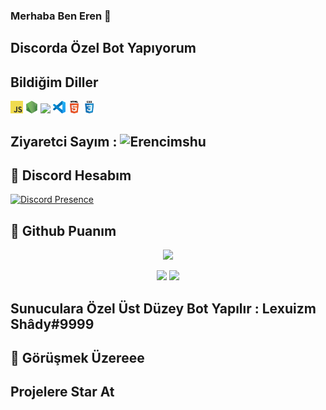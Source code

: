 ### Merhaba Ben Eren 👋
## Discorda Özel Bot Yapıyorum 

## Bildiğim Diller

<code><img height="20" src="https://raw.githubusercontent.com/github/explore/80688e429a7d4ef2fca1e82350fe8e3517d3494d/topics/javascript/javascript.png"></code>
<code><img height="20" src="https://raw.githubusercontent.com/github/explore/80688e429a7d4ef2fca1e82350fe8e3517d3494d/topics/nodejs/nodejs.png"></code>
<code><img height="20" src="https://camo.githubusercontent.com/d11bc5fc022603363226da69441297bc1f6dda6cd6253d80f5ed010125810aad/68747470733a2f2f692e696d6775722e636f6d2f534931445a66332e706e67"></code>
<code><img height="20" src="https://raw.githubusercontent.com/github/explore/80688e429a7d4ef2fca1e82350fe8e3517d3494d/topics/visual-studio-code/visual-studio-code.png"></code>
<code><img height="20" src="https://raw.githubusercontent.com/github/explore/80688e429a7d4ef2fca1e82350fe8e3517d3494d/topics/html/html.png"></code>
<code><img height="20" src="https://raw.githubusercontent.com/github/explore/80688e429a7d4ef2fca1e82350fe8e3517d3494d/topics/css/css.png"></code>
</br>



## Ziyaretci Sayım : <img src="https://komarev.com/ghpvc/?username=Erencimshu&label=Ziyaretçi%20Sayısı&color=552b75" alt="Erencimshu" />

## 🐉 Discord Hesabım
[![Discord Presence](https://lanyard-profile-readme.vercel.app/api/920738699032014848?hideDiscrim=true)](https://discord.com/users/920738699032014848)

## 🍷 Github Puanım
<p align = 'center'>
    <img src='https://github-readme-streak-stats.herokuapp.com/?user=Erencimshu&theme=gotham&hide_border=true'>
</p>
<p align = 'center'>
    <img src='https://github-readme-stats.vercel.app/api?username=Erencimshu&count_private=true&include_all_commits=true&show_icons=true&theme=gotham&hide_border=true&line_height=27'/>
    <img src='https://github-readme-stats.vercel.app/api/top-langs/?username=Erencimshu&show_icons=true&hide=php,html,typescript,css,markdown,python&theme=gotham&line_height=27&hide_border=true'/>
</p>


## Sunuculara Özel Üst Düzey Bot Yapılır : Lexuizm Shâdy#9999

## 👋 Görüşmek Üzereee

## Projelere Star At
